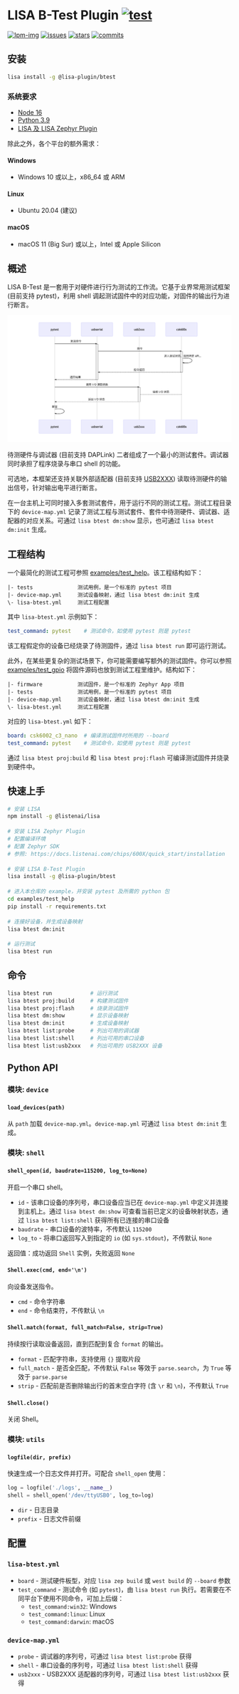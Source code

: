 LISA B-Test Plugin [![test](https://github.com/LISTENAI/lisa-plugin-btest/actions/workflows/push.yml/badge.svg)](https://github.com/LISTENAI/lisa-plugin-btest/actions/workflows/push.yml)
==========

[![lpm-img]][lpm-url] [![issues][issues-img]][issues-url] [![stars][stars-img]][stars-url] [![commits][commits-img]][commits-url]

## 安装

```sh
lisa install -g @lisa-plugin/btest
```

### 系统要求

* [Node 16](https://nodejs.org/en/download/)
* [Python 3.9](https://www.python.org/downloads/)
* [LISA 及 LISA Zephyr Plugin](https://docs.listenai.com/chips/600X/quick_start/installation)

除此之外，各个平台的额外需求：

#### Windows

* Windows 10 或以上，x86_64 或 ARM

#### Linux

* Ubuntu 20.04 (建议)

#### macOS

* macOS 11 (Big Sur) 或以上，Intel 或 Apple Silicon

## 概述

LISA B-Test 是一套用于对硬件进行行为测试的工作流。它基于业界常用测试框架 (目前支持 pytest)，利用 shell 调起测试固件中的对应功能，对固件的输出行为进行断言。

![](doc/test-flow.png)

待测硬件与调试器 (目前支持 DAPLink) 二者组成了一个最小的测试套件。调试器同时承担了程序烧录与串口 shell 的功能。

可选地，本框架还支持关联外部适配器 (目前支持 [USB2XXX](http://www.toomoss.com/product/1-cn.html)) 读取待测硬件的输出信号，针对输出电平进行断言。

在一台主机上可同时接入多套测试套件，用于运行不同的测试工程。测试工程目录下的 `device-map.yml` 记录了测试工程与测试套件、套件中待测硬件、调试器、适配器的对应关系。可通过 `lisa btest dm:show` 显示，也可通过 `lisa btest dm:init` 生成。

## 工程结构

一个最简化的测试工程可参照 [examples/test_help](examples/test_help/)。该工程结构如下：

```
|- tests              测试用例，是一个标准的 pytest 项目
|- device-map.yml     测试设备映射，通过 lisa btest dm:init 生成
\- lisa-btest.yml     测试工程配置
```

其中 `lisa-btest.yml` 示例如下：

```yml
test_command: pytest    # 测试命令，如使用 pytest 则是 pytest
```

该工程假定你的设备已经烧录了待测固件，通过 `lisa btest run` 即可运行测试。

此外，在某些更复杂的测试场景下，你可能需要编写额外的测试固件。你可以参照 [examples/test_gpio](examples/test_gpio/) 将固件源码也放到测试工程里维护。结构如下：

```
|- firmware           测试固件，是一个标准的 Zephyr App 项目
|- tests              测试用例，是一个标准的 pytest 项目
|- device-map.yml     测试设备映射，通过 lisa btest dm:init 生成
\- lisa-btest.yml     测试工程配置
```

对应的 `lisa-btest.yml` 如下：

```yml
board: csk6002_c3_nano  # 编译测试固件时所用的 --board
test_command: pytest    # 测试命令，如使用 pytest 则是 pytest
```

通过 `lisa btest proj:build` 和 `lisa btest proj:flash` 可编译测试固件并烧录到硬件中。

## 快速上手

```sh
# 安装 LISA
npm install -g @listenai/lisa

# 安装 LISA Zephyr Plugin
# 配置编译环境
# 配置 Zephyr SDK
# 参照: https://docs.listenai.com/chips/600X/quick_start/installation

# 安装 LISA B-Test Plugin
lisa install -g @lisa-plugin/btest

# 进入本仓库的 example，并安装 pytest 及所需的 python 包
cd examples/test_help
pip install -r requirements.txt

# 连接好设备，并生成设备映射
lisa btest dm:init

# 运行测试
lisa btest run
```

## 命令

```sh
lisa btest run            # 运行测试
lisa btest proj:build     # 构建测试固件
lisa btest proj:flash     # 烧录测试固件
lisa btest dm:show        # 显示设备映射
lisa btest dm:init        # 生成设备映射
lisa btest list:probe     # 列出可用的调试器
lisa btest list:shell     # 列出可用的串口设备
lisa btest list:usb2xxx   # 列出可用的 USB2XXX 设备
```

## Python API

### 模块: `device`

#### `load_devices(path)`

从 `path` 加载 `device-map.yml`。`device-map.yml` 可通过 `lisa btest dm:init` 生成。

### 模块: `shell`

#### `shell_open(id, baudrate=115200, log_to=None)`

开启一个串口 shell。

- `id` - 该串口设备的序列号，串口设备应当已在 `device-map.yml` 中定义并连接到主机上。通过 `lisa btest dm:show` 可查看当前已定义的设备映射状态，通过 `lisa btest list:shell` 获得所有已连接的串口设备
- `baudrate` - 串口设备的波特率，不传默认 `115200`
- `log_to` - 将串口返回写入到指定的 `io` (如 `sys.stdout`)，不传默认 `None`

返回值：成功返回 `Shell` 实例，失败返回 `None`

#### `Shell.exec(cmd, end='\n')`

向设备发送指令。

- `cmd` - 命令字符串
- `end` - 命令结束符，不传默认 `\n`

#### `Shell.match(format, full_match=False, strip=True)`

持续按行读取设备返回，直到匹配到复合 `format` 的输出。

- `format` - 匹配字符串，支持使用 `{}` 提取片段
- `full_match` - 是否全匹配，不传默认 `False` 等效于 `parse.search`，为 `True` 等效于 `parse.parse`
- `strip` - 匹配前是否删除输出行的首末空白字符 (含 `\r` 和 `\n`)，不传默认 `True`

#### `Shell.close()`

关闭 Shell。

### 模块: `utils`

#### `logfile(dir, prefix)`

快速生成一个日志文件并打开。可配合 `shell_open` 使用：

```py
log = logfile('./logs', __name__)
shell = shell_open('/dev/ttyUSB0', log_to=log)
```

- `dir` - 日志目录
- `prefix` - 日志文件前缀

## 配置

### `lisa-btest.yml`

- `board` - 测试硬件板型，对应 `lisa zep build` 或 `west build` 的 `--board` 参数
- `test_command` - 测试命令 (如 `pytest`)，由 `lisa btest run` 执行。若需要在不同平台下使用不同命令，可加上后缀：
  * `test_command:win32`: Windows
  * `test_command:linux`: Linux
  * `test_command:darwin`: macOS

### `device-map.yml`

- `probe` - 调试器的序列号，可通过 `lisa btest list:probe` 获得
- `shell` - 串口设备的序列号，可通过 `lisa btest list:shell` 获得
- `usb2xxx` - USB2XXX 适配器的序列号，可通过 `lisa btest list:usb2xxx` 获得

[lpm-img]: https://img.shields.io/badge/dynamic/json?style=flat-square&label=lpm&color=green&query=latestVersion&url=https%3A%2F%2Flpm.listenai.com%2Fapi%2Fcloud%2Fpackages%2Fdetail%3Fname%3D%40lisa-plugin%2Fbtest
[lpm-url]: https://lpm.listenai.com/lpm/info/?keyword=%40lisa-plugin%2Fbtest
[issues-img]: https://img.shields.io/github/issues/LISTENAI/lisa-plugin-btest?style=flat-square
[issues-url]: https://github.com/LISTENAI/lisa-plugin-btest/issues
[stars-img]: https://img.shields.io/github/stars/LISTENAI/lisa-plugin-btest?style=flat-square
[stars-url]: https://github.com/LISTENAI/lisa-plugin-btest/stargazers
[commits-img]: https://img.shields.io/github/last-commit/LISTENAI/lisa-plugin-btest?style=flat-square
[commits-url]: https://github.com/LISTENAI/lisa-plugin-btest/commits/master
